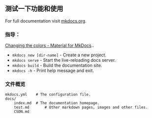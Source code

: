 ##  测试一下功能和使用

For full documentation visit [mkdocs.org](https://www.mkdocs.org).

### 指导：

[Changing the colors - Material for MkDocs](https://squidfunk.github.io/mkdocs-material/setup/changing-the-colors/)..

* `mkdocs new [dir-name]` - Create a new project.
* `mkdocs serve` - Start the live-reloading docs server.
* `mkdocs build` - Build the documentation site.
* `mkdocs -h` - Print help message and exit.

### 文件概览

    mkdocs.yml    # The configuration file.
    docs/
        index.md  # The documentation homepage.
        test.md       # Other markdown pages, images and other files.
        CSDN.md


